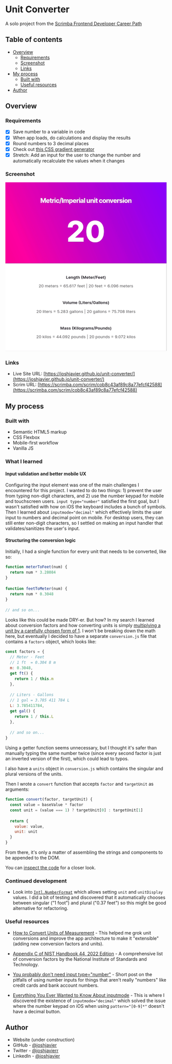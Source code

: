 # Unit Converter

A solo project from the [Scrimba Frontend Developer Career Path](https://scrimba.com/learn/frontend)

## Table of contents

- [Overview](#overview)
  - [Requirements](#requirements)
  - [Screenshot](#screenshot)
  - [Links](#links)
- [My process](#my-process)
  - [Built with](#built-with)
  - [Useful resources](#useful-resources)
- [Author](#author)

## Overview

### Requirements

- [x] Save number to a variable in code
- [x] When app loads, do calculations and display the results
- [x] Round numbers to 3 decimal places
- [x] Check out [this CSS gradient generator](https://www.joshwcomeau.com/gradient-generator/)
- [x] Stretch: Add an input for the user to change the number and automatically recalculate the values when it changes

### Screenshot

![Unit Converter (animated preview)](./unit-converter-preview.gif)

### Links

- Live Site URL: [https://joshjavier.github.io/unit-converter/](https://joshjavier.github.io/unit-converter/)
- Scrim URL: [https://scrimba.com/scrim/cob8c43af89c8a77efcf42588](https://scrimba.com/scrim/cob8c43af89c8a77efcf42588)

## My process

### Built with

- Semantic HTML5 markup
- CSS Flexbox
- Mobile-first workflow
- Vanilla JS

### What I learned

#### Input validation and better mobile UX

Configuring the input element was one of the main challenges I encountered for this project. I wanted to do two things: 1) prevent the user from typing non-digit characters, and 2) use the number keypad for mobile and touchscreen users. `input type="number"` satisfied the first goal, but I wasn't satisfied with how on iOS the keyboard includes a bunch of symbols. Then I learned about `inputmode="decimal"` which effectively limits the user input to numbers and decimal point on mobile. For desktop users, they can still enter non-digit characters, so I settled on making an input handler that validates/sanitizes the user's input.

#### Structuring the conversion logic

Initially, I had a single function for every unit that needs to be converted, like so:

```js
function meterToFeet(num) {
  return num * 3.28084
}

function feetToMeter(num) {
  return num * 0.3048
}

// and so on...
```

Looks like this could be made DRY-er. But how? In my search I learned about conversion factors and how converting units is simply [multiplying a unit by a carefully chosen form of 1](https://brownmath.com/bsci/convert.htm). I won't be breaking down the math here, but eventually I decided to have a separate `conversion.js` file that contains a `factors` object, which looks like:

```js
const factors = {
  // Meter - Feet
  // 1 ft  = 0.304 8 m
  m: 0.3048,
  get ft() {
    return 1 / this.m
  },

  // Liters - Gallons
  // 1 gal = 3.785 411 784 L
  L: 3.785411784,
  get gal() {
    return 1 / this.L
  },

  // and so on...
}
```

Using a getter function seems unnecessary, but I thought it's safer than manually typing the same number twice (since every second factor is just an inverted version of the first), which could lead to typos.

I also have a `units` object in `conversion.js` which contains the singular and plural versions of the units.

Then I wrote a `convert` function that accepts `factor` and `targetUnit` as arguments:

```js
function convert(factor, targetUnit) {
  const value = baseValue * factor
  const unit = (value === 1) ? targetUnit[0] : targetUnit[1]

  return {
    value: value,
    unit: unit
  }
}
```

From there, it's only a matter of assembling the strings and components to be appended to the DOM.

You can [inspect the code](https://github.com/joshjavier/unit-converter/blob/main/index.js) for a closer look.

### Continued development

- Look into [`Intl.NumberFormat`](https://developer.mozilla.org/en-US/docs/Web/JavaScript/Reference/Global_Objects/Intl/NumberFormat/NumberFormat) which allows setting `unit` and `unitDisplay` values. I did a bit of testing and discovered that it automatically chooses between singular ("1 foot") and plural ("0.37 feet") so this might be good alternative for refactoring.

### Useful resources

- [How to Convert Units of Measurement](https://brownmath.com/bsci/convert.htm) - This helped me grok unit conversions and improve the app architecture to make it "extensible" (adding new conversion factors and units).

- [Appendix C of NIST Handbook 44, 2022 Edition](https://www.nist.gov/system/files/documents/2021/11/30/2022-HB44-Section-Appendix-C.pdf) - A comprehensive list of conversion factors by the National Institute of Standards and Technology.

- [You probably don't need input type="number"](https://bradfrost.com/blog/post/you-probably-dont-need-input-typenumber/) - Short post on the pitfalls of using number inputs for things that aren't really "numbers" like credit cards and bank account numbers.

- [Everything You Ever Wanted to Know About inputmode](https://css-tricks.com/everything-you-ever-wanted-to-know-about-inputmode/) - This is where I discovered the existence of `inputmode="decimal"` which solved the issue where the number keypad on iOS when using `pattern="[0-9]*"` doesn't have a decimal button.

## Author

- Website (under construction)
- GitHub - [@joshjavier](https://github.com/joshjavier)
- Twitter - [@joshjavierr](https://twitter.com/joshjavierr)
- LinkedIn - [@joshjavier](https://www.linkedin.com/in/joshjavier/)

